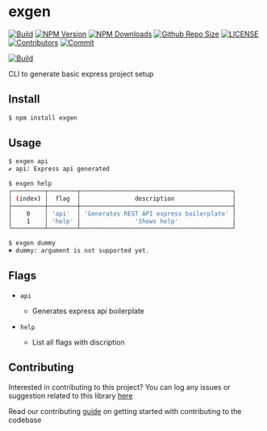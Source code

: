 # exgen

[![Build](https://github.com/arshadkazmi42/exgen/actions/workflows/nodejs.yml/badge.svg)](https://github.com/arshadkazmi42/exgen/actions/workflows/nodejs.yml)
[![NPM Version](https://img.shields.io/npm/v/exgen.svg)](https://www.npmjs.com/package/exgen)
[![NPM Downloads](https://img.shields.io/npm/dt/exgen.svg)](https://www.npmjs.com/package/exgen)
[![Github Repo Size](https://img.shields.io/github/repo-size/arshadkazmi42/exgen.svg)](https://github.com/arshadkazmi42/exgen)
[![LICENSE](https://img.shields.io/npm/l/exgen.svg)](https://github.com/arshadkazmi42/exgen/blob/master/LICENSE)
[![Contributors](https://img.shields.io/github/contributors/arshadkazmi42/exgen.svg)](https://github.com/arshadkazmi42/exgen/graphs/contributors)
[![Commit](https://img.shields.io/github/last-commit/arshadkazmi42/exgen.svg)](https://github.com/arshadkazmi42/exgen/commits/master)


[![Build](https://github.com/arshadkazmi42/exgen/actions/workflows/nodejs.yml/badge.svg)](https://github.com/arshadkazmi42/exgen/actions/workflows/nodejs.yml)

CLI to generate basic express project setup

## Install

```bash
$ npm install exgen
```

## Usage

```bash
$ exgen api
✔ api: Express api generated

$ exgen help
┌─────────┬────────┬──────────────────────────────────────────┐
│ (index) │  flag  │               description                │
├─────────┼────────┼──────────────────────────────────────────┤
│    0    │ 'api'  │ 'Generates REST API express boilerplate' │
│    1    │ 'help' │               'Shows help'               │
└─────────┴────────┴──────────────────────────────────────────┘

$ exgen dummy
✖ dummy: argument is not supported yet.
```

## Flags

- `api` 
  - Generates express api boilerplate

- `help`
  - List all flags with discription

## Contributing

Interested in contributing to this project?
You can log any issues or suggestion related to this library [here](https://github.com/arshadkazmi42/exgen/issues/new)

Read our contributing [guide](CONTRIBUTING.md) on getting started with contributing to the codebase
